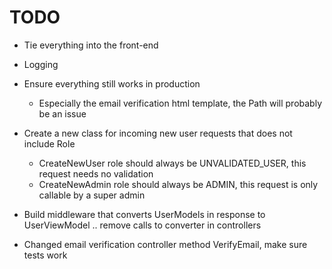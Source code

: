 # TODO
- Tie everything into the front-end
- Logging
- Ensure everything still works in production
  - Especially the email verification html template, the Path will probably be an issue
- Create a new class for incoming new user requests that does not include Role
  - CreateNewUser role should always be UNVALIDATED_USER, this request needs no validation
  - CreateNewAdmin role should always be ADMIN, this request is only callable by a super admin
- Build middleware that converts UserModels in response to UserViewModel .. remove calls to converter in controllers

- Changed email verification controller method VerifyEmail, make sure tests work